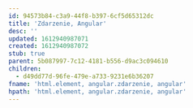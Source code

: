 ```yaml
---
id: 94573b84-c3a9-44f8-b397-6cf5d65312dc
title: 'Zdarzenie, Angular'
desc: ''
updated: 1612940987071
created: 1612940987072
stub: true
parent: 5b087997-7c12-4181-b556-d9ac3c094610
children:
  - d49dd77d-96fe-479e-a733-9231e6b36207
fname: 'html.element, angular.zdarzenie, angular'
hpath: 'html.element, angular.zdarzenie, angular'
---
```



